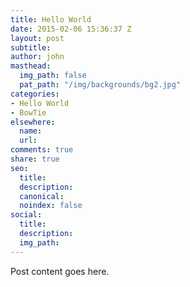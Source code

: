 ```yaml
---
title: Hello World
date: 2015-02-06 15:36:37 Z
layout: post
subtitle: 
author: john
masthead:
  img_path: false
  pat_path: "/img/backgrounds/bg2.jpg"
categories:
- Hello World
- BowTie
elsewhere:
  name: 
  url: 
comments: true
share: true
seo:
  title: 
  description: 
  canonical: 
  noindex: false
social:
  title: 
  description: 
  img_path: 
---
```


Post content goes here.
